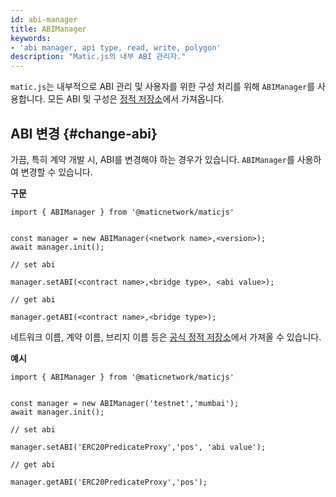 ```yaml
---
id: abi-manager
title: ABIManager
keywords:
- 'abi manager, api type, read, write, polygon'
description: "Matic.js의 내부 ABI 관리자."
---
```


`matic.js`는 내부적으로 ABI 관리 및 사용자를 위한 구성 처리를 위해 `ABIManager`를 사용합니다. 모든 ABI 및 구성은 [정적 저장소](https://github.com/maticnetwork/static)에서 가져옵니다.

## ABI 변경 {#change-abi}

가끔, 특히 계약 개발 시, ABI를 변경해야 하는 경우가 있습니다. `ABIManager`를 사용하여 변경할 수 있습니다.

**구문**

```
import { ABIManager } from '@maticnetwork/maticjs'


const manager = new ABIManager(<network name>,<version>);
await manager.init();

// set abi

manager.setABI(<contract name>,<bridge type>, <abi value>);

// get abi

manager.getABI(<contract name>,<bridge type>);
```

네트워크 이름, 계약 이름, 브리지 이름 등은 [공식 정적 저장소](https://github.com/maticnetwork/static/tree/master/network)에서 가져올 수 있습니다.

**예시**

```
import { ABIManager } from '@maticnetwork/maticjs'


const manager = new ABIManager('testnet','mumbai');
await manager.init();

// set abi

manager.setABI('ERC20PredicateProxy','pos', 'abi value');

// get abi

manager.getABI('ERC20PredicateProxy','pos');
```




